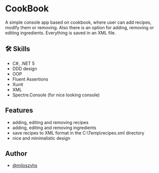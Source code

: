 
# CookBook

A simple console app based on cookbook, where user can add recipes, modify them or removing. Also there is an option for adding, removing or editing ingredients.
Everything is saved in an XML file.

## 🛠 Skills
- C#, .NET 5
- DDD design
- OOP
- Fluent Assertions
- Xunit 
- XML
- Spectre.Console (for nice looking console)


## Features

- adding, editing and removing recipes
- adding, editing and removing ingredients
- save recipes to XML format in the C:\Temp\recipes.xml directory
- nice and minimalistic design 


## Author

- [@miloszvhs](https://www.github.com/miloszvhs)

